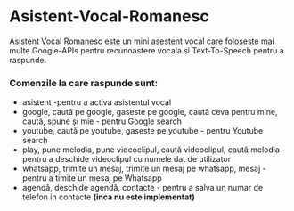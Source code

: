 # Asistent-Vocal-Romanesc
Asistent Vocal Romanesc este un mini asestent vocal care foloseste mai multe Google-APIs pentru recunoastere vocala si Text-To-Speech pentru a raspunde.

### Comenzile la care raspunde sunt: ###

* asistent -pentru a activa asistentul vocal
* google, caută pe google, gaseste pe google, caută ceva pentru mine, caută, spune și mie - pentru Google search
* youtube, caută pe youtube, gaseste pe youtube - pentru Youtube search
* play, pune melodia, pune videoclipul, caută videoclipul, caută melodia - pentru a deschide videoclipul cu numele dat de utilizator 
* whatsapp, trimite un mesaj, trimite un mesaj pe whatsapp, mesaj - pentru a timite un mesaj pe Whatsapp
* agendă, deschide agendă, contacte - pentru a salva un numar de telefon in contacte <b>(inca nu este implementat)</b>

